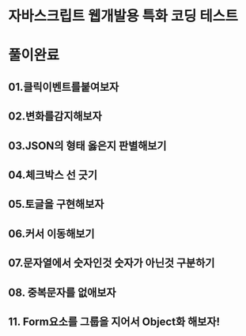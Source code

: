 # 자바스크립트 웹개발용 특화 코딩 테스트
# 풀이완료
## 01.클릭이벤트를붙여보자
## 02.변화를감지해보자
## 03.JSON의 형태 옳은지 판별해보기
## 04.체크박스 선 긋기
## 05.토글을 구현해보자
## 06.커서 이동해보기
## 07.문자열에서 숫자인것 숫자가 아닌것 구분하기
## 08. 중복문자를 없애보자
## 11. Form요소를 그룹을 지어서 Object화 해보자!